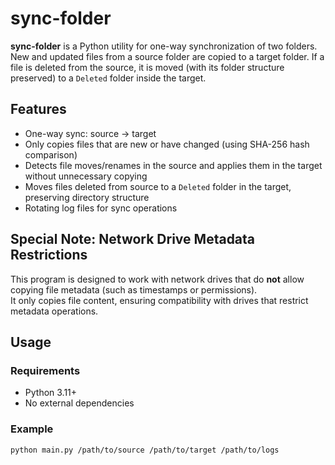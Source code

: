 # sync-folder

**sync-folder** is a Python utility for one-way synchronization of two folders. New and updated files from a source folder are copied to a target folder. If a file is deleted from the source, it is moved (with its folder structure preserved) to a `Deleted` folder inside the target.

## Features

- One-way sync: source → target
- Only copies files that are new or have changed (using SHA-256 hash comparison)
- Detects file moves/renames in the source and applies them in the target without unnecessary copying
- Moves files deleted from source to a `Deleted` folder in the target, preserving directory structure
- Rotating log files for sync operations 

## Special Note: Network Drive Metadata Restrictions

This program is designed to work with network drives that do **not** allow copying file metadata (such as timestamps or permissions).  
It only copies file content, ensuring compatibility with drives that restrict metadata operations.

## Usage

### Requirements

- Python 3.11+
- No external dependencies

### Example

```bash
python main.py /path/to/source /path/to/target /path/to/logs